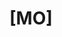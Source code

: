 # [MO] <Title> *(~<Time> min)*

## Owner: <YourFullName>

## Prerequisites *(~<Time> min)*

## Steps *(~<Time> min)*

